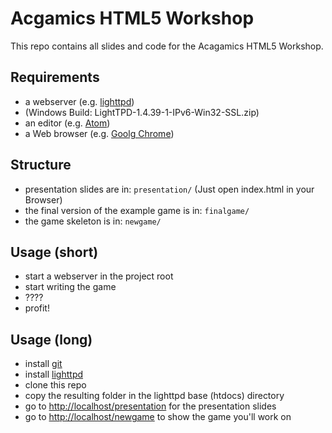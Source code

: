 # Acgamics HTML5 Workshop

This repo contains all slides and code for the Acagamics HTML5 Workshop.

## Requirements

* a webserver (e.g. [lighttpd](http://lighttpd.dtech.hu/))
* (Windows Build: LightTPD-1.4.39-1-IPv6-Win32-SSL.zip)
* an editor (e.g. [Atom](https://atom.io/))
* a Web browser (e.g. [Goolg Chrome](https://www.google.com/intl/de/chrome/browser/))

## Structure

* presentation slides are in: ```presentation/``` (Just open index.html in your Browser)
* the final version of the example game is in: ```finalgame/```
* the game skeleton is in: ```newgame/```

## Usage (short)

* start a webserver in the project root
* start writing the game
* ????
* profit!

## Usage (long)

* install [git](https://git-scm.com/)
* install [lighttpd](http://www.lighttpd.net/)
* clone this repo
* copy the resulting folder in the lighttpd base (htdocs) directory
* go to [http://localhost/presentation](http://localhost/presentation) for the presentation slides
* go to [http://localhost/newgame](http://localhost/newgame) to show the game you'll work on
